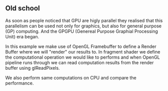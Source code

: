 Old school
----------

As soon as people noticed that GPU are higly parallel they realised that this parallelism can be used not only for graphics, but also for general purpose (GP) computing. And the GPGPU (Genereal Purpose Graphial Processing Unit) era began.

In this example we make use of OpenGL Framebuffer to define a Render Buffer where we will "render" our results to. In fragment shader we define the computational operation we would like to performs and when OpenGL pipeline runs through we can read computation results from the render buffer using glReadPixels.

We also perform same computations on CPU and compare the performance.
